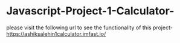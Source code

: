 # Javascript-Project-1-Calculator-
please visit the following url to see the functionality of this project-
  https://ashiksalehin1calculator.imfast.io/
